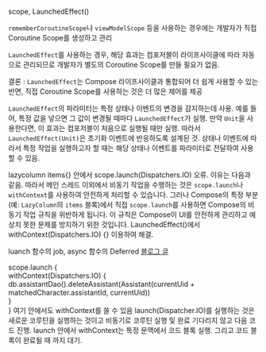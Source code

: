 scope, LaunchedEffect()


`rememberCoroutineScope`나 `viewModelScope` 등을 사용하는 경우에는 개발자가 직접 Coroutine Scope를 생성하고 관리


`LaunchedEffect`를 사용하는 경우, 해당 효과는 컴포저블이 라이프사이클에 따라 자동으로 관리되므로 개발자가 별도의 Coroutine Scope를 만들 필요가 없음.


결론 : `LaunchedEffect`는 Compose 라이프사이클과 통합되어 더 쉽게 사용할 수 있는 반면, 직접 Coroutine Scope를 사용하는 것은 더 많은 제어를 제공


`LaunchedEffect`의 파라미터는 특정 상태나 이벤트의 변경을 감지하는데 사용.
예를 들어, 특정 값을 넣으면 그 값이 변경될 때마다 `LaunchedEffect`가 실행. 
만약 `Unit`을 사용한다면, 이 효과는 컴포저블이 처음으로 실행될 때만 실행.
따라서 `LaunchedEffect(Unit)`은 초기화 이벤트에 반응하도록 설계된 것.
상태나 이벤트에 따라서 특정 작업을 실행하고자 할 때는 해당 상태나 이벤트를 파라미터로 전달하여 사용할 수 있음.


lazycolumn items{} 안에서 scope.launch(Dispatchers.IO) 오류.
이유는 다음과 같음. 
따라서 메인 스레드 이외에서 비동기 작업을 수행하는 것은 `scope.launch`나 `withContext`를 사용하여 안전하게 처리할 수 있습니다. 그러나 Compose의 특정 부분(예: `LazyColumn`의 `items` 블록)에서 직접 `scope.launch`를 사용하면 Compose의 비동기 작업 규칙을 위반하게 됩니다. 이 규칙은 Compose이 UI를 안전하게 관리하고 예상치 못한 문제를 방지하기 위한 것입니다.
LaunchedEffect()에서 withContext(Dispatchers.IO) {} 이용하여 해결.


luanch 함수의 job, async 함수의 Deferred [블로그 글](https://hodie.tistory.com/85)



scope.launch {  
    withContext(Dispatchers.IO) {  
        db.assistantDao().deleteAssistant(Assistant(currentUid + matchedCharacter.assistantId, currentUid))  
    }  
}
여기 안에서도 withContext를 쓸 수 있음
launch(Dispatcher.IO)를 실행하는 것은 새로운 코루틴을 실행하는 것이고 비동기로 코루틴 실행 및 완료 기다리지 않고 다음 코드 진행.
launch 안에서 withContext는 특정 문맥에서 코드 블록 실행.
그리고 코드 블록이 완료될 때 까지 대기.